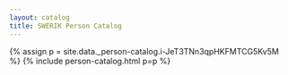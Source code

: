 ```yaml
---
layout: catalog
title: SWERIK Person Catalog
---
```

{% assign p = site.data._person-catalog.i-JeT3TNn3qpHKFMTCG5Kv5M %}
{% include person-catalog.html p=p %}


